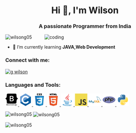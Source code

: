 <h1 align="center">Hi 👋, I'm Wilson</h1>
<h3 align="center">A passionate Programmer from India</h3>
<img alt="coding" align="right" width="380" src="https://media1.giphy.com/media/SWoSkN6DxTszqIKEqv/giphy.gif?cid=ecf05e47es9n6nm4j8z0x3bxmod0hyr59n2coqgt6gnkdywq&rid=giphy.gif&ct=g">
<p align="left"> <img src="https://komarev.com/ghpvc/?username=wilsong05&label=Profile%20views&color=0e75b6&style=flat" alt="wilsong05" /> </p>

- 🌱 I’m currently learning **JAVA,Web Development**

<h3 align="left">Connect with me:</h3>
<p align="left">
<a href="https://linkedin.com/in/g wilson" target="blank"><img align="center" src="https://raw.githubusercontent.com/rahuldkjain/github-profile-readme-generator/master/src/images/icons/Social/linked-in-alt.svg" alt="g wilson" height="30" width="40" /></a>
</p>

<h3 align="left">Languages and Tools:</h3>
<p align="left"> <a href="https://getbootstrap.com" target="_blank" rel="noreferrer"> <img src="https://raw.githubusercontent.com/devicons/devicon/master/icons/bootstrap/bootstrap-plain-wordmark.svg" alt="bootstrap" width="40" height="40"/> </a> <a href="https://www.cprogramming.com/" target="_blank" rel="noreferrer"> <img src="https://raw.githubusercontent.com/devicons/devicon/master/icons/c/c-original.svg" alt="c" width="40" height="40"/> </a> <a href="https://www.w3schools.com/css/" target="_blank" rel="noreferrer"> <img src="https://raw.githubusercontent.com/devicons/devicon/master/icons/css3/css3-original-wordmark.svg" alt="css3" width="40" height="40"/> </a> <a href="https://www.w3.org/html/" target="_blank" rel="noreferrer"> <img src="https://raw.githubusercontent.com/devicons/devicon/master/icons/html5/html5-original-wordmark.svg" alt="html5" width="40" height="40"/> </a> <a href="https://www.java.com" target="_blank" rel="noreferrer"> <img src="https://raw.githubusercontent.com/devicons/devicon/master/icons/java/java-original.svg" alt="java" width="40" height="40"/> </a> <a href="https://developer.mozilla.org/en-US/docs/Web/JavaScript" target="_blank" rel="noreferrer"> <img src="https://raw.githubusercontent.com/devicons/devicon/master/icons/javascript/javascript-original.svg" alt="javascript" width="40" height="40"/> </a> <a href="https://www.mysql.com/" target="_blank" rel="noreferrer"> <img src="https://raw.githubusercontent.com/devicons/devicon/master/icons/mysql/mysql-original-wordmark.svg" alt="mysql" width="40" height="40"/> </a> <a href="https://www.php.net" target="_blank" rel="noreferrer"> <img src="https://raw.githubusercontent.com/devicons/devicon/master/icons/php/php-original.svg" alt="php" width="40" height="40"/> </a> <a href="https://www.python.org" target="_blank" rel="noreferrer"> <img src="https://raw.githubusercontent.com/devicons/devicon/master/icons/python/python-original.svg" alt="python" width="40" height="40"/> </a> </p>

<p><img align="left" src="https://github-readme-stats.vercel.app/api/top-langs?username=wilsong05&show_icons=true&locale=en&layout=compact" alt="wilsong05" /></p>

<p>&nbsp;<img align="center" src="https://github-readme-stats.vercel.app/api?username=wilsong05&show_icons=true&locale=en" alt="wilsong05" /></p>

<p><img align="center" src="https://github-readme-streak-stats.herokuapp.com/?user=wilsong05&" alt="wilsong05" /></p>

